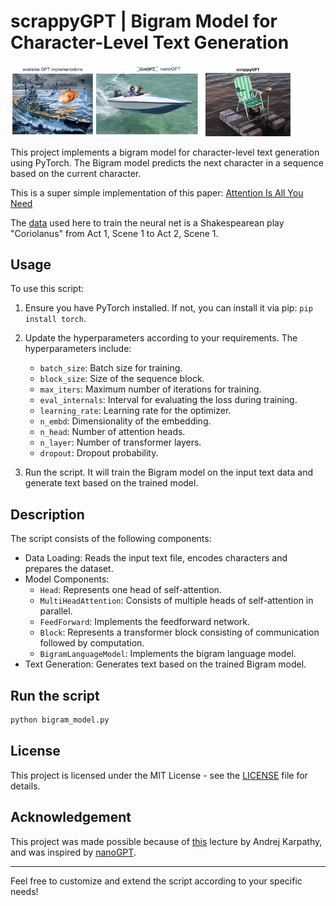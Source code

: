 # scrappyGPT | Bigram Model for Character-Level Text Generation

<img src="./data/nanogpt.jpg" width=60% alt=boat><img src="./data/scrappy-boat.jpeg" width=30.3%>

This project implements a bigram model for character-level text generation using PyTorch. The Bigram model predicts the next character in a sequence based on the current character.

This is a super simple implementation of this paper: [Attention Is All You Need](https://arxiv.org/pdf/1706.03762v1.pdf)

The [data](./data/input.txt) used here to train the neural net is a Shakespearean play "Coriolanus" from Act 1, Scene 1 to Act 2, Scene 1.

## Usage

To use this script:

1. Ensure you have PyTorch installed. If not, you can install it via pip: `pip install torch`.

2. Update the hyperparameters according to your requirements. The hyperparameters include:
   - `batch_size`: Batch size for training.
   - `block_size`: Size of the sequence block.
   - `max_iters`: Maximum number of iterations for training.
   - `eval_internals`: Interval for evaluating the loss during training.
   - `learning_rate`: Learning rate for the optimizer.
   - `n_embd`: Dimensionality of the embedding.
   - `n_head`: Number of attention heads.
   - `n_layer`: Number of transformer layers.
   - `dropout`: Dropout probability.

3. Run the script. It will train the Bigram model on the input text data and generate text based on the trained model.

## Description

The script consists of the following components:

- Data Loading: Reads the input text file, encodes characters and prepares the dataset.
- Model Components:
  - `Head`: Represents one head of self-attention.
  - `MultiHeadAttention`: Consists of multiple heads of self-attention in parallel.
  - `FeedForward`: Implements the feedforward network.
  - `Block`: Represents a transformer block consisting of communication followed by computation.
  - `BigramLanguageModel`: Implements the bigram language model.
- Text Generation: Generates text based on the trained Bigram model.

## Run the script

```python
python bigram_model.py
```

## License

This project is licensed under the MIT License - see the [LICENSE](./LICENSE) file for details.

## Acknowledgement

This project was made possible because of [this](https://www.youtube.com/watch?v=kCc8FmEb1nY) lecture by Andrej Karpathy, and was inspired by [nanoGPT](https://github.com/karpathy/nanoGPT).

---
Feel free to customize and extend the script according to your specific needs!
